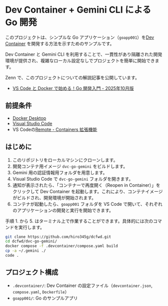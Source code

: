 # Dev Container + Gemini CLI による Go 開発

このプロジェクトは、シンプルな Go アプリケーション（`goapp001`）を[Dev Container](https://code.visualstudio.com/docs/remote/containers) を開発する方法を示すためのサンプルです。

Dev Container と Gemini CLI を利用することで、一貫性があり隔離された開発環境が提供され、複雑なローカル設定なしでプロジェクトを簡単に開始できます。

Zenn で、このプロジェクトについての解説記事を公開しています。

- [VS Code と Docker で始める！Go 開発入門 \- 2025年10月版](https://zenn.dev/hiro345/articles/20251022_vscode_go)

## 前提条件

- [Docker Desktop](https://www.docker.com/products/docker-desktop)
- [Visual Studio Code](https://code.visualstudio.com/)
- VS Codeの[Remote - Containers 拡張機能](https://marketplace.visualstudio.com/items?itemName=ms-vscode-remote.remote-containers)

## はじめに

1. このリポジトリをローカルマシンにクローンします。
2. 開発コンテナ用イメージ `dvc-go-gemini` をビルドします。
3. Gemini 用の認証情報用フォルダを用意します。
4. Visual Studio Code で `dvc-go-gemini` フォルダを開きます。
5. 通知が表示されたら、「コンテナーで再度開く（Reopen in Container）」をクリックして Dev Container を起動します。これにより、コンテナイメージがビルドされ、開発環境が開始されます。
6. コンテナが起動したら、`goapp001` フォルダを VS Code で開いて、それぞれのアプリケーションの開発と実行を開始できます。

手順 1. から 5. はターミナル上で作業することができます。具体的には次のコマンドを実行します。

```bash
git clone https://github.com/hiro345g/dcfwd.git
cd dcfwd/dvc-go-gemini/
docker compose -f .devcontainer/compose.yaml build
cp -a ~/.gemini ./
code .
```

## プロジェクト構成

- `.devcontainer/`: Dev Container の設定ファイル（`devcontainer.json`, `compose.yaml`, `Dockerfile`）
- `goapp001/`: Go のサンプルアプリ
